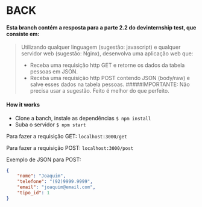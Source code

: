 # BACK

#### Esta branch contém a resposta para a parte 2.2 do devinternship test, que consiste em:

> Utilizando qualquer linguagem (sugestão: javascript) e qualquer servidor web (sugestão: Nginx), desenvolva uma aplicação web que:
> - Receba uma requisição http GET​ e retorne os dados da tabela pessoas em JSON.
> - Receba uma requisição http POST​ contendo JSON (body/raw) e salve esses dados na tabela pessoas.
> #####IMPORTANTE: Não​ precisa​ usar a sugestão. Feito é melhor do que perfeito.

#### How it works

- Clone a banch, instale as dependências
`$ npm install`
- Suba o servidor
`$ npm start`

Para fazer a requisição GET:
`localhost:3000/get`

Para fazer a requisição POST:
`localhost:3000/post`

Exemplo de JSON para POST:
```json
{
	"nome": "Joaquim",
	"telefone": "(92)9999.9999",
	"email": "joaquim@email.com",
	"tipo_id": 1
}
```
